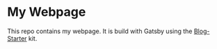 # My Webpage

This repo contains my webpage. It is build with Gatsby using the [Blog-Starter](https://github.com/gatsbyjs/gatsby-starter-blog) kit.